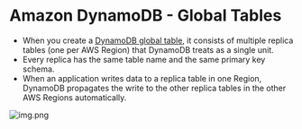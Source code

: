 
# Amazon DynamoDB - Global Tables
- When you create a [DynamoDB global table](https://aws.amazon.com/dynamodb/global-tables/), it consists of multiple replica tables (one per AWS Region) that DynamoDB treats as a single unit.
- Every replica has the same table name and the same primary key schema.
- When an application writes data to a replica table in one Region, DynamoDB propagates the write to the other replica tables in the other AWS Regions automatically.

![img.png](https://d1.awsstatic.com/product-marketing/DynamoDB/DynamoDB_Global-Tables-01.dad2508b80e8b7c544fe1a94a2abd3f770b789da.png)

